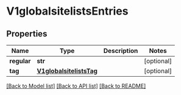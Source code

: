 # V1globalsitelistsEntries

## Properties
Name | Type | Description | Notes
------------ | ------------- | ------------- | -------------
**regular** | **str** |  | [optional] 
**tag** | [**V1globalsitelistsTag**](V1globalsitelistsTag.md) |  | [optional] 

[[Back to Model list]](../README.md#documentation-for-models) [[Back to API list]](../README.md#documentation-for-api-endpoints) [[Back to README]](../README.md)

